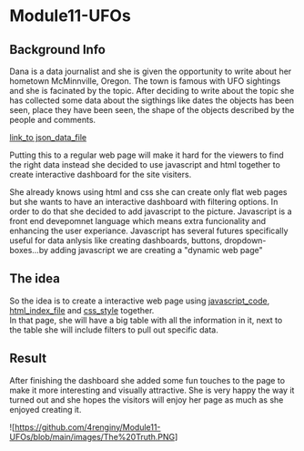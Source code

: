 
# Module11-UFOs

## Background Info
Dana is a data journalist and she is given the opportunity to write about her hometown McMinnville, Oregon. The town  is famous with UFO sightings and she is facinated by the topic. After deciding to write about the topic she has collected some data about the sigthings like dates the objects has been seen, place they have been seen, the shape of the objects described by the people and comments. 

[link_to json_data_file](https://github.com/4renginy/Module11-UFOs/blob/main/Static/js/data.js)

Putting this to a regular web page will make it hard for the viewers to find the right data instead she decided to use javascript and html together to create interactive dashboard for the site visiters. 

She already knows using html and css she can create only flat web pages but she wants to have an interactive dashboard with filtering options. In order to do that she decided to add javascript to the picture. Javascript is a front end devepomnet language which means extra funcionality and enhancing  the user experiance.
Javascript has several futures specifically useful for data anlysis like creating dashboards, buttons, dropdown-boxes...by adding javascript we are creating a "dynamic web page"

## The idea
So the idea is to create a interactive web page using [javascript_code](https://github.com/4renginy/Module11-UFOs/blob/main/Static/js/app.js), [html_index_file](https://github.com/4renginy/Module11-UFOs/blob/main/index.html) and [css_style](https://github.com/4renginy/Module11-UFOs/blob/main/Static/css/style.css) together. 
<br>In that page, she will have a big table with all the information in it, next to the table she will include filters to pull out specific data. 

## Result
After finishing the dashboard she added some fun touches to the page to make it more interesting and visually attractive. She is very happy the way it turned out and she hopes the visitors will enjoy her page as much as she enjoyed creating it.

![https://github.com/4renginy/Module11-UFOs/blob/main/images/The%20Truth.PNG]

